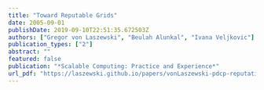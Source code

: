 ```yaml
---
title: "Toward Reputable Grids"
date: 2005-09-01
publishDate: 2019-09-10T22:51:35.672503Z
authors: ["Gregor von Laszewski", "Beulah Alunkal", "Ivana Veljkovic"]
publication_types: ["2"]
abstract: ""
featured: false
publication: "*Scalable Computing: Practice and Experience*"
url_pdf: "https://laszewski.github.io/papers/vonLaszewski-pdcp-reputation.pdf"
---
```



